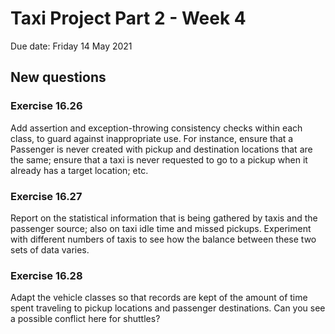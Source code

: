 # Taxi Project Part 2 - Week 4

Due date: Friday 14 May 2021

## New questions

### Exercise 16.26 
Add assertion and exception-throwing consistency checks within each class, to guard against inappropriate use. For instance, ensure that a Passenger is never created with pickup and destination locations that are the same; ensure that a taxi is never requested to go to a pickup when it already has a target location; etc. 

### Exercise 16.27 
Report on the statistical information that is being gathered by taxis and the passenger source; also on taxi idle time and missed pickups. Experiment with different numbers of taxis to see how the balance between these two sets of data varies. 

### Exercise 16.28 
Adapt the vehicle classes so that records are kept of the amount of time spent traveling to pickup locations and passenger destinations. Can you see a possible conflict here for shuttles?